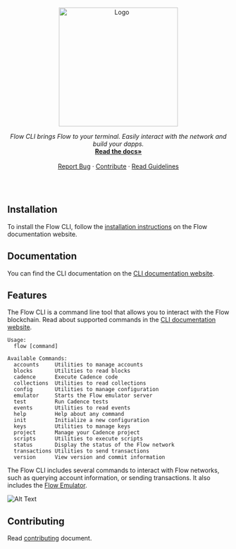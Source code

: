 <br />
<p align="center">
  <a href="https://docs.onflow.org/flow-cli/install/">
    <img src="./cli-banner.svg" alt="Logo" width="270" height="auto">
  </a>

  <p align="center">
    <i>Flow CLI brings Flow to your terminal. Easily interact with the network and build your dapps.</i>
    <br />
    <a href="https://developers.flow.com/tooling/flow-cli/install"><strong>Read the docs»</strong></a>
    <br />
    <br />
    <a href="https://github.com/onflow/flow-cli/issues">Report Bug</a>
    ·
    <a href="https://github.com/onflow/flow-cli/blob/master/CONTRIBUTING.md">Contribute</a>
    ·
    <a href="https://github.com/onflow/flow-cli/blob/master/CONTRIBUTING.md#cli-guidelines">Read Guidelines</a>
  </p>
</p>
<br />
<br />

## Installation

To install the Flow CLI, follow the [installation instructions](https://developers.flow.com/next/tools/toolchains/flow-cli/install) on the Flow documentation website.

## Documentation

You can find the CLI documentation on the [CLI documentation website](https://developers.flow.com/next/tools/toolchains/flow-cli).

## Features
The Flow CLI is a command line tool that allows you to interact with the Flow blockchain. 
Read about supported commands in the [CLI documentation website](https://developers.flow.com/next/tools/toolchains/flow-cli).

```
Usage:
  flow [command]

Available Commands:
  accounts     Utilities to manage accounts
  blocks       Utilities to read blocks
  cadence      Execute Cadence code
  collections  Utilities to read collections
  config       Utilities to manage configuration
  emulator     Starts the Flow emulator server
  test         Run Cadence tests
  events       Utilities to read events
  help         Help about any command
  init         Initialize a new configuration
  keys         Utilities to manage keys
  project      Manage your Cadence project
  scripts      Utilities to execute scripts
  status       Display the status of the Flow network
  transactions Utilities to send transactions
  version      View version and commit information
```

The Flow CLI includes several commands to interact with Flow networks, such as querying account information, or sending transactions. It also includes the [Flow Emulator](https://developers.flow.com/next/tools/toolchains/emulator).


![Alt Text](./cli.gif)

## Contributing 

Read [contributing](./CONTRIBUTING.md) document.
